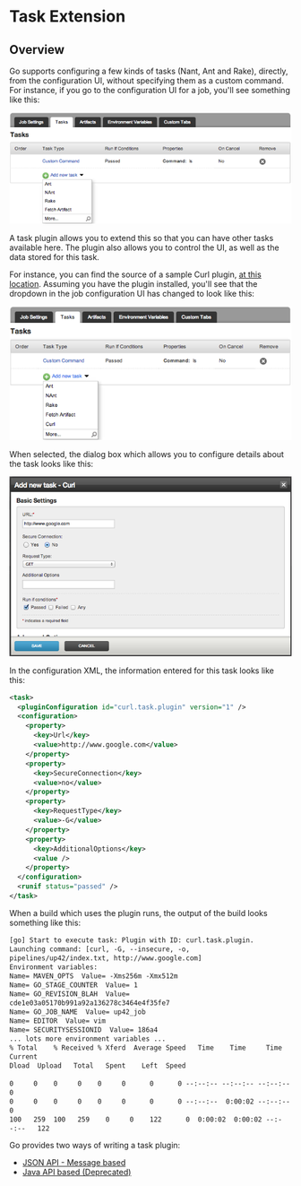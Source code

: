 # Task Extension

## Overview

Go supports configuring a few kinds of tasks (Nant, Ant and Rake), directly, from the configuration UI, without specifying them as a custom command. For instance, if you go to the configuration UI for a job, you'll see something like this:

![](../resources/images/1_Without_Curl.png)

A task plugin allows you to extend this so that you can have other tasks available here. The plugin also allows you to control the UI, as well as the data stored for this task.

For instance, you can find the source of a sample Curl plugin, [at this location](https://developer.gocd.org/current/writing_go_plugins/go_plugins_basics.html#building-a-plugin). Assuming you have the plugin installed, you'll see that the dropdown in the job configuration UI has changed to look like this:

![](../resources/images/2_With_Curl.png)

When selected, the dialog box which allows you to configure details about the task looks like this:

![](../resources/images/3_Curl_Form.png)

In the configuration XML, the information entered for this task looks like this:

```xml
<task>
  <pluginConfiguration id="curl.task.plugin" version="1" />
  <configuration>
    <property>
      <key>Url</key>
      <value>http://www.google.com</value>
    </property>
    <property>
      <key>SecureConnection</key>
      <value>no</value>
    </property>
    <property>
      <key>RequestType</key>
      <value>-G</value>
    </property>
    <property>
      <key>AdditionalOptions</key>
      <value />
    </property>
  </configuration>
  <runif status="passed" />
</task>
```

When a build which uses the plugin runs, the output of the build looks something like this:

```
[go] Start to execute task: Plugin with ID: curl.task.plugin.
Launching command: [curl, -G, --insecure, -o, pipelines/up42/index.txt, http://www.google.com]
Environment variables:
Name= MAVEN_OPTS  Value= -Xms256m -Xmx512m
Name= GO_STAGE_COUNTER  Value= 1
Name= GO_REVISION_BLAH  Value= cde1e03a05170b991a92a136278c3464e4f35fe7
Name= GO_JOB_NAME  Value= up42_job
Name= EDITOR  Value= vim
Name= SECURITYSESSIONID  Value= 186a4
... lots more environment variables ...
% Total    % Received % Xferd  Average Speed   Time    Time     Time  Current
Dload  Upload   Total   Spent    Left  Speed

0     0    0     0    0     0      0      0 --:--:-- --:--:-- --:--:--     0
0     0    0     0    0     0      0      0 --:--:--  0:00:02 --:--:--     0
100   259  100   259    0     0    122      0  0:00:02  0:00:02 --:--:--   122
```

Go provides two ways of writing a task plugin:
* [JSON API - Message based](https://developer.gocd.org/current/writing_go_plugins/task/json_message_based_task_extension.html)
* [Java API based (Deprecated)](https://developer.gocd.org/current/writing_go_plugins/task/writing_go_task_plugins.html)
